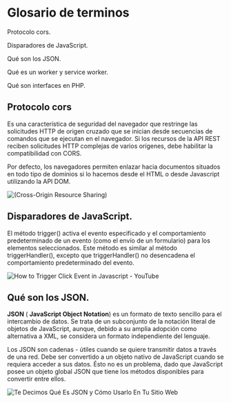# Glosario de terminos

Protocolo cors.

Disparadores de JavaScript.

Qué son los JSON.

Qué es un worker y service worker.

Qué son interfaces en PHP.



## Protocolo cors

Es una característica de seguridad del navegador que restringe las solicitudes HTTP de origen cruzado que se inician desde secuencias de comandos que se ejecutan en el navegador. Si los recursos de la API REST reciben solicitudes HTTP complejas de varios orígenes, debe habilitar la compatibilidad con CORS.

Por defecto, los navegadores permiten enlazar hacia documentos situados en todo tipo de dominios si lo hacemos desde el HTML o desde Javascript utilizando la API DOM.

![ (Cross-Origin Resource Sharing)](https://lenguajejs.com/javascript/peticiones-http/cors/cors.png)



## Disparadores de JavaScript.

El método trigger() activa el evento especificado y el comportamiento predeterminado de un evento (como el envío de un formulario) para los elementos seleccionados. Este método es similar al método triggerHandler(), excepto que triggerHandler() no desencadena el comportamiento predeterminado del evento.

![How to Trigger Click Event in Javascript - YouTube](https://i.ytimg.com/vi/jMIOlTL2veQ/maxresdefault.jpg)



## Qué son los JSON.

**JSON** ( **JavaScript Object Notation**) es un formato de texto sencillo para el intercambio de datos. Se trata de un subconjunto de la notación literal de objetos de JavaScript, aunque, debido a su amplia adopción como alternativa a XML, se considera un formato independiente del lenguaje.

Los JSON son cadenas - útiles cuando se quiere transmitir datos a través de una red. Debe ser convertido a un objeto nativo de JavaScript cuando se requiera acceder a sus datos. Ésto no es un problema, dado que JavaScript posee un objeto global JSON que tiene los métodos disponibles para convertir entre ellos.

![Te Decimos Qué Es JSON y Cómo Usarlo En Tu Sitio Web](https://www.hostinger.es/tutoriales/wp-content/uploads/sites/7/2020/01/json-value.jpg)